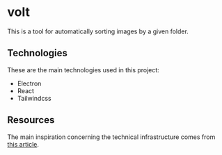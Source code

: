 # volt
This is a tool for automatically sorting images by a given folder.

## Technologies
These are the main technologies used in this project: 
- Electron
- React
- Tailwindcss

## Resources
The main inspiration concerning the technical infrastructure comes from [this article](https://wykrhm.medium.com/creating-standalone-desktop-applications-with-react-electron-and-sqlite3-269dbb310aee).